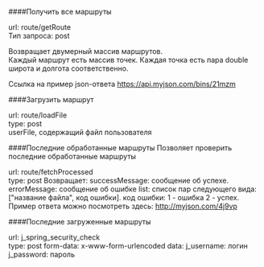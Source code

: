 ####Получить все маршруты

url: route/getRoute  
Тип запроса: post

Возвращает двумерный массив маршрутов.  
Каждый маршрут есть массив точек.
Каждая точка есть пара double широта и долгота соответственно.   

Ссылка на пример json-ответа https://api.myjson.com/bins/21mzm

####Загрузить маршрут

url: route/loadFile  
type: post  
userFile, содержащий файл пользователя

####Последние обработанные маршруты
Позволяет проверить последние обработанные маршруты

url: route/fetchProcessed  
type: post
Возвращает:
successMessage: сообщение об успехе.
errorMessage: сообщение об ошибке
list: список пар следующего вида: 
["название файла", код ошибки].
код ошибки: 1 - ошибка 2 - успех. 
Пример ответа можно посмотреть здесь: http://myjson.com/4j9vp

####Последние загруженные маршруты

url: j_spring_security_check  
type: post
form-data: x-www-form-urlencoded
data: j_username: логин
      j_password: пароль



